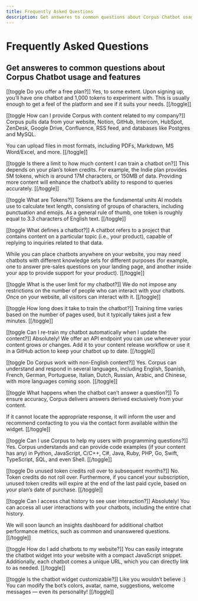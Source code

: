 ```yaml
---
title: Frequently Asked Questions
description: Get answeres to common questions about Corpus Chatbot usage and features
---
```


# Frequently Asked Questions
## Get answeres to common questions about Corpus Chatbot usage and features

[[toggle Do you offer a free plan?]]
Yes, to some extent. Upon signing up, you’ll have one chatbot and 1,000 tokens to experiment with. This is usually enough to get a feel of the platform and see if it suits your needs.
[[/toggle]]


[[toggle How can I provide Corpus with content related to my company?]]
Corpus pulls data from your website, Notion, GitHub, Intercom, HubSpot, ZenDesk, Google Drive, Confluence, RSS feed, and databases like Postgres and MySQL.

You can upload files in most formats, including PDFs, Markdown, MS Word/Excel, and more.
[[/toggle]]


[[toggle Is there a limit to how much content I can train a chatbot on?]]
This depends on your plan’s token credits. For example, the Indie plan provides 5M tokens, which is around 17M characters, or 150MB of data. Providing more content will enhance the chatbot’s ability to respond to queries accurately.
[[/toggle]]


[[toggle What are Tokens?]]
Tokens are the fundamental units AI models use to calculate text length, consisting of groups of characters, including punctuation and emojis. As a general rule of thumb, one token is roughly equal to 3.3 characters of English text.
[[/toggle]]


[[toggle What defines a chatbot?]]
A chatbot refers to a project that contains content on a particular topic (i.e., your product), capable of replying to inquiries related to that data.

While you can place chatbots anywhere on your website, you may need chatbots with different knowledge sets for different purposes (for example, one to answer pre-sales questions on your landing page, and another inside your app to provide support for your product).
[[/toggle]]


[[toggle What is the user limit for my chatbot?]]
We do not impose any restrictions on the number of people who can interact with your chatbots. Once on your website, all visitors can interact with it.
[[/toggle]]


[[toggle How long does it take to train the chatbot?]]
Training time varies based on the number of pages used, but it typically takes just a few minutes.
[[/toggle]]


[[toggle Can I re-train my chatbot automatically when I update the content?]]
Absolutely! We offer an API endpoint you can use whenever your content grows or changes. Add it to your content release workflow or use it in a GitHub action to keep your chatbot up to date.
[[/toggle]]


[[toggle Do Corpus work with non-English content?]]
Yes. Corpus can understand and respond in several languages, including English, Spanish, French, German, Portuguese, Italian, Dutch, Russian, Arabic, and Chinese, with more languages coming soon.
[[/toggle]]


[[toggle What happens when the chatbot can’t answer a question?]]
To ensure accuracy, Corpus delivers answers derived exclusively from your content.

If it cannot locate the appropriate response, it will inform the user and recommend contacting to you via the contact form available within the widget.
[[/toggle]]


[[toggle Can I use Corpus to help my users with programming questions?]]
Yes. Corpus understands and can provide code examples (if your content has any) in Python, JavaScript, C/C++, C#, Java, Ruby, PHP, Go, Swift, TypeScript, SQL, and even Shell.
[[/toggle]]


[[toggle Do unused token credits roll over to subsequent months?]]
No. Token credits do not roll over. Furthermore, if you cancel your subscription, unused token credits will expire at the end of the last paid cycle, based on your plan’s date of purchase.
[[/toggle]]


[[toggle Can I access chat history to see user interaction?]]
Absolutely! You can access all user interactions with your chatbots, including the entire chat history.

We will soon launch an <span class="font-semibold">insights dashboard</span> for additional chatbot performance metrics, such as common and unanswered questions.
[[/toggle]]


[[toggle How do I add chatbots to my website?]]
You can easily integrate the chatbot widget into your website with a compact JavaScript snippet. Additionally, each chatbot comes a unique URL, which you can directly link to as needed.
[[/toggle]]


[[toggle Is the chatbot widget customizable?]]
Like you wouldn’t believe :) You can modify the bot’s colors, avatar, name, suggestions, welcome messages — even its personality!
[[/toggle]]
